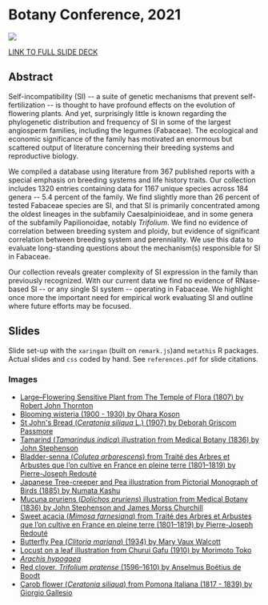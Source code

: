 # Botany Conference, 2021

![](css/images/07-21-botany-card.png)

[LINK TO FULL SLIDE DECK](https://ledelaney.org/talks/2021botany)

## Abstract

Self-incompatibility (SI) -- a suite of genetic mechanisms that prevent self-fertilization -- is thought to have profound effects on the evolution of flowering plants. And yet, surprisingly little is known regarding the phylogenetic distribution and frequency of SI in some of the largest angiosperm families, including the legumes (Fabaceae). The ecological and economic significance of the family has motivated an enormous but scattered output of literature concerning their breeding systems and reproductive biology. 

We compiled a database using literature from 367 published reports with a special emphasis on breeding systems and life history traits. Our collection includes 1320 entries containing data for 1167 unique species across 184 genera -- 5.4 percent of the family. We find slightly more than 26 percent of tested Fabaceae species are SI, and that SI is primarily concentrated among the oldest lineages in the subfamily Caesalpinioideae, and in some genera of the subfamily Papilionoidae, notably _Trifolium_. We find no evidence of correlation between breeding system and ploidy, but evidence of significant correlation between breeding system and perenniality. We use this data to evaluate long-standing questions about the mechanism(s) responsible for SI in Fabaceae. 

Our collection reveals greater complexity of SI expression in the family than previously recognized. With our current data we find no evidence of RNase-based SI -- or any single SI system -- operating in Fabaceae. We highlight once more the important need for empirical work evaluating SI and outline where future efforts may be focused.


## Slides

Slide set-up with the `xaringan` (built on `remark.js`)and `metathis` R packages. Actual slides and `css` coded by hand. See `references.pdf` for slide citations.

### Images

+ [Large–Flowering Sensitive Plant from The Temple of Flora (1807) by Robert John Thornton](https://www.rawpixel.com/image/1199345/botanical-artwork-robert-john-thornton)
+ [Blooming wisteria (1900 - 1930) by Ohara Koson](https://www.rawpixel.com/image/436657/free-illustration-image-japanese-japan-flower)
+ [St John's Bread (_Ceratonia siliqua_ L.) (1907) by Deborah Griscom Passmore](https://www.rawpixel.com/image/2286914/free-illustration-image-legumes-vintage-vintage-food)
+ [Tamarind (_Tamarindus indica_) illustration from Medical Botany (1836) by John Stephenson](https://www.rawpixel.com/image/327219/free-illustration-image-watercolor-flower-botanical-1800s)
+ [Bladder-senna (_Colutea arborescens_) from Traité des Arbres et Arbustes que l’on cultive en France en pleine terre (1801–1819) by Pierre-Joseph Redouté](https://www.rawpixel.com/image/568398/senna-plant)
+ [Japanese Tree-creeper and Pea illustration from Pictorial Monograph of Birds (1885) by Numata Kashu](https://www.rawpixel.com/image/434948/free-illustration-image-watercolor-bird-japan-japanese-graphics-vintage)
+ [Mucuna pruriens (_Dolichos pruriens_) illustration from Medical Botany (1836) by John Stephenson and James Morss Churchill](https://www.rawpixel.com/image/326724/free-illustration-image-flower-watercolor-flower-lyon)
+ [Sweet acacia (_Mimosa farnesiana_) from Traité des Arbres et Arbustes que l’on cultive en France en pleine terre (1801–1819) by Pierre-Joseph Redouté](https://www.rawpixel.com/image/568018/sweet-acacia-branch)
+ [Butterfly Pea (_Clitoria mariana_) (1934) by Mary Vaux Walcott](https://www.rawpixel.com/image/2617326/free-illustration-image-butterfly-flower-butterfly-pea-flower)
+ [Locust on a leaf illustration from Churui Gafu (1910) by Morimoto Toko](https://www.rawpixel.com/image/560519/japanese-flower-print)
+ [_Arachis hypogaea_](https://www.flickr.com/photos/biodivlibrary/34657192156/in/photolist-2kLgnTf-2khPD7A-2khQ8gN-h9mNJZ-UNxaMN-UnXTp4-Sf719u-2eoetHk-d7te3d-h9mQ9n-h9jEeM-Uo7fDx-2dhaiWw-UnV8CR-h9kXkm-ab9o48-danZUP-QBVn5c-2khKU2v-dwq2WD-dwvyM3-abcc4U-dao4YG-dao3pk-2cZpL3z-abckFU-axe56s-h9bVcm-h9nwx8-h9bYem-UjHmru-UmfVUT-2cZpEit-VmMTYs-VmZfDo-axe4WQ-dao4xw-VkgFHb-2cZpK7X-dao19K-VwiVd1-dH5HvT-h9d9TY-h9bG95-dao3vn-2dhakgW-2eoeuf2-dH5u6Z-dHaU1j-danZpT/)
+ [Red clover, _Trifolium pratense_ (1596–1610) by Anselmus Boëtius de Boodt](https://www.rawpixel.com/image/561974/red-clover-vintage-style)
+ [Carob flower (_Ceratonia siliqua_) from Pomona Italiana (1817 - 1839) by Giorgio Gallesio ](https://www.rawpixel.com/image/321643/free-illustration-image-giorgio-gallesio-ceratonia-italian)

